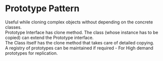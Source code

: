 # Prototype Pattern
Useful while cloning complex objects without depending on the concrete classes.  
Prototype Interface has clone method.
The class (whose instance has to be copied) can extend the Prototype interface.  
The Class itself has the clone method that takes care of detailed copying.  
A registry of prototypes can be maintained if required - For High demand prototypes for replication.  
